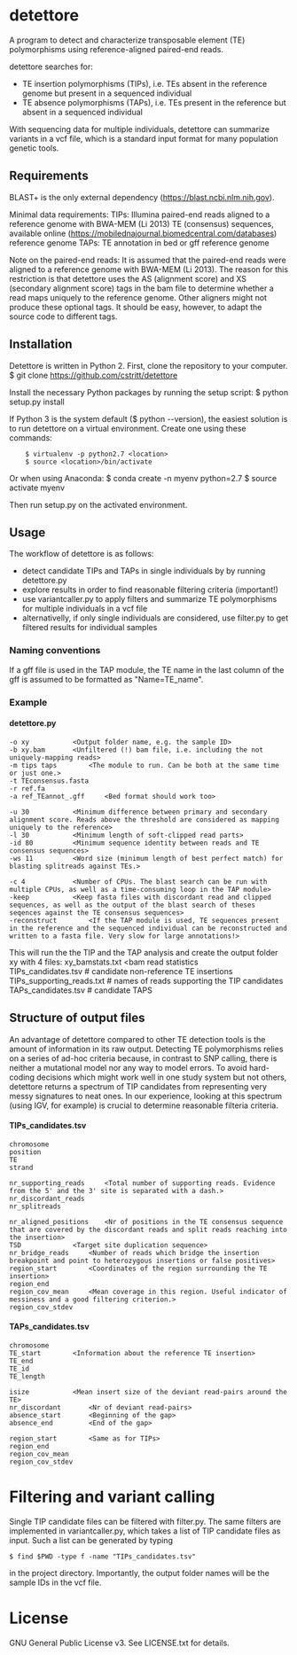 detettore
=========

A program to detect and characterize transposable element (TE) polymorphisms using
reference-aligned paired-end reads. 

detettore searches for:

- TE insertion polymorphisms (TIPs), i.e. TEs absent in the reference genome but present in a sequenced individual
- TE absence polymorphisms (TAPs), i.e. TEs present in the reference but absent in a sequenced individual

With sequencing data for multiple individuals, detettore can summarize variants in a vcf file, which is a standard input format for many population genetic tools. 


Requirements
------------

BLAST+ is the only external dependency (https://blast.ncbi.nlm.nih.gov).

Minimal data requirements:
	TIPs:
		Illumina paired-end reads aligned to a reference genome with BWA-MEM (Li 2013)
		TE (consensus) sequences, available online (https://mobilednajournal.biomedcentral.com/databases)
		reference genome
	TAPs:
		TE annotation in bed or gff
		reference genome

Note on the paired-end reads:
It is assumed that the paired-end reads were aligned to a reference genome with BWA-MEM (Li 2013). 
The reason for this restriction is that detettore uses the AS (alignment score) and XS (secondary alignment score) tags in the bam file to determine whether a read maps uniquely to the reference genome. Other aligners might not produce these optional tags. It should be easy, however, to adapt the source code to different tags.



Installation
------------

Detettore is written in Python 2. First, clone the repository to your computer.
	$ git clone https://github.com/cstritt/detettore

Install the necessary Python packages by running the setup script:
    	$ python setup.py install

If Python 3 is the system default ($ python --version), the easiest solution is to run detettore on a virtual environment. Create one using these commands:

    	$ virtualenv -p python2.7 <location>
    	$ source <location>/bin/activate

Or when using Anaconda:
	$ conda create -n myenv python=2.7
	$ source activate myenv

Then run setup.py on the activated environment.



Usage
-----

The workflow of detettore is as follows:

- detect candidate TIPs and TAPs in single individuals by by running detettore.py 
- explore results in order to find reasonable filtering criteria (important!)
- use variantcaller.py to apply filters and summarize TE polymorphisms for multiple individuals in a vcf file
- alternativelly, if only single individuals are considered, use filter.py to get filtered results for individual samples

### Naming conventions
If a gff file is used in the TAP module, the TE name in the last column of the gff
is assumed to be formatted as "Name=TE_name".


### Example

#### detettore.py 
	-o xy 			<Output folder name, e.g. the sample ID>
  	-b xy.bam 		<Unfiltered (!) bam file, i.e. including the not uniquely-mapping reads>
  	-m tips taps 		<The module to run. Can be both at the same time or just one.>
  	-t TEconsensus.fasta	
  	-r ref.fa	
  	-a ref_TEannot_.gff 	<Bed format should work too>
  	
	-u 30 			<Minimum difference between primary and secondary alignment score. Reads above the threshold are considered as mapping uniquely to the reference>
  	-l 30 			<Minimum length of soft-clipped read parts>
  	-id 80 			<Minimum sequence identity between reads and TE consensus sequences>
	-ws 11          <Word size (minimum length of best perfect match) for blasting splitreads against TEs.>
	
	-c 4 			<Number of CPUs. The blast search can be run with multiple CPUs, as well as a time-consuming loop in the TAP module>
  	-keep 			<Keep fasta files with discordant read and clipped sequences, as well as the output of the blast search of theses seqences against the TE consensus sequences>
  	-reconstruct 		<If the TAP module is used, TE sequences present in the reference and the sequenced individual can be reconstructed and written to a fasta file. Very slow for large annotations!>


This will run the the TIP and the TAP analysis and create the output folder xy with 4 files:
xy_bamstats.txt	<bam read statistics	
TIPs_candidates.tsv		# candidate non-reference TE insertions
TIPs_supporting_reads.txt	# names of reads supporting the TIP candidates
TAPs_candidates.tsv		# candidate TAPS

	
	
Structure of output files
-------------------------

An advantage of detettore compared to other TE detection tools is the amount of information in its raw output. Detecting TE polymorphisms relies on a series of ad-hoc criteria because, in contrast to SNP calling, there is neither a mutational model nor any way to model errors. To avoid hard-coding decisions which might work well in one study system but not others, detettore returns a spectrum of TIP candidates from representing very messy signatures to neat ones. In our experience, looking at this spectrum (using IGV, for example) is crucial to determine reasonable filteria criteria.



#### TIPs_candidates.tsv
	chromosome
   	position
  	TE
  	strand		
  
  	nr_supporting_reads 	<Total number of supporting reads. Evidence from the 5' and the 3' site is separated with a dash.>
  	nr_discordant_reads
  	nr_splitreads
  
  	nr_aligned_positions	<Nr of positions in the TE consensus sequence that are covered by the discordant reads and split reads reaching into the insertion>
	TSD 			<Target site duplication sequence>
	nr_bridge_reads 	<Number of reads which bridge the insertion breakpoint and point to heterozygous insertions or false positives>
  	region_start		<Coordinates of the region surrounding the TE insertion>
  	region_end 
  	region_cov_mean 	<Mean coverage in this region. Useful indicator of messiness and a good filtering criterion.>
  	region_cov_stdev	



#### TAPs_candidates.tsv
	chromosome
  	TE_start 		<Information about the reference TE insertion>
  	TE_end
  	TE_id
  	TE_length

  	isize 			<Mean insert size of the deviant read-pairs around the TE>
  	nr_discordant 		<Nr of deviant read-pairs>
  	absence_start 		<Beginning of the gap>
  	absence_end 		<End of the gap>
  
  	region_start 		<Same as for TIPs>
  	region_end
  	region_cov_mean
  	region_cov_stdev



Filtering and variant calling
=============================

Single TIP candidate files can be filtered with filter.py. The same filters are implemented in variantcaller.py, which takes a list of TIP candidate
files as input. Such a list can be generated by typing 

	$ find $PWD -type f -name "TIPs_candidates.tsv"

in the project directory. Importantly, the output folder names will be the sample IDs in the vcf file.


License
=======
GNU General Public License v3. See LICENSE.txt for details.


